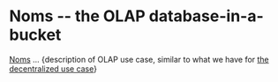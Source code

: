 # Noms -- the OLAP database-in-a-bucket

[Noms](http://noms.io) ... {description of OLAP use case, 
similar to what we have for [the decentralized use case](/docs/decent/about.md)}
